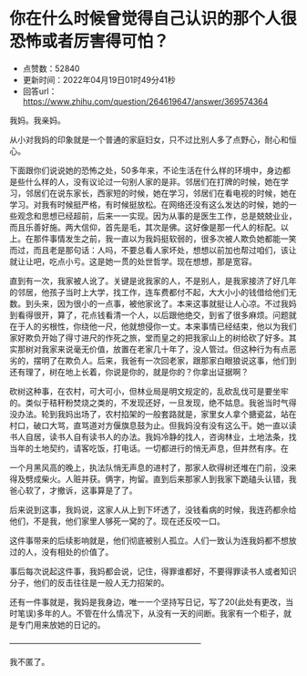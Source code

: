 # 你在什么时候曾觉得自己认识的那个人很恐怖或者厉害得可怕？
- 点赞数：52840
- 更新时间：2022年04月19日01时49分41秒
- 回答url：https://www.zhihu.com/question/264619647/answer/369574364
<body>
 <p data-pid="DW4oodNx">我妈。我亲妈。</p>
 <p data-pid="5CpTdNGM">从小对我妈的印象就是一个普通的家庭妇女，只不过比别人多了点野心，耐心和恒心。</p>
 <p data-pid="cwAtjB1H">下面跟你们说说她的恐怖之处，50多年来，不论生活在什么样的环境中，身边都是些什么样的人，没有议论过一句别人家的是非。邻居们在打牌的时候，她在学习，邻居们在说东家长，西家短的时候，她在学习，邻居们在看电视的时候，她在学习。对我有时候挺严格，有时候挺放松。在网络还没有这么发达的时候，她的一些观念和思想已经超前，后来一一实现。因为从事的是医生工作，总是兢兢业业，而且乐善好施。两大信仰，首先是毛，其次是佛。这好像是那一代人的标配。以上。在那件事情发生之前，我一直以为我妈挺软弱的，很多次被人欺负她都能一笑而过，而且老是那句话：人吗，不要总看人家坏处，想想以前加也帮过咱们，该让就让让吧，吃点小亏。这是她一贯的处世哲学。现在想想，那是宽容。</p>
 <p data-pid="lw00Z326">直到有一次，我家被人讹了。关键是讹我家的人，不是别人，是我家接济了好几年的邻居，他孩子当时上大学，找工作，连车费都付不起，大大小小的钱借给他们无数。到头来，因为很小的一点事，被他家讹了。本来这事就挺让人心凉。不过我妈到看得很开，算了，花点钱看清一个人，以后跟他绝交，到省了很多麻烦。问题就在于人的劣根性，你绕他一尺，他就想侵你一丈。本来事情已经结束，他以为我们家好欺负开始了得寸进尺的作死之旅，堂而皇之的把我家山上的树给砍了好多。其实那树对我家来说毫无价值，放置在老家几十年了，没人管过。但这种行为有点恶劣的，摆明了在欺负人。后来，我爸有一次回老家，跟那家白眼狼说这事，他们到还有理了，树在地上长着，你说是你的，就是你的？你拿出证据啊？</p>
 <p data-pid="jbElKGhK">砍树这种事，在农村，可大可小，但林业局是明文规定的，乱砍乱伐可是要坐牢的。类似于秸秆粉焚烧之类的，不发现还好，一旦发现，绝不姑息。我爸当时气得没办法。轮到我妈出场了，农村掐架的一般套路就是，家里女人拿个搪瓷盆，站在村口，破口大骂，直骂道对方偃旗息鼓为止。但我妈没有没有这么干。她一直以读书人自居，读书人自有读书人的办法。我妈冷静的找人，咨询林业，土地法条，找当年的土地契约，请客吃饭，打电话。一切都进行的悄无声息，但井然有序。在</p>
 <p data-pid="hgGzjwlO">一个月黑风高的晚上，执法队悄无声息的进村了，那家人砍得树还堆在门前，没来得及劈成柴火。人赃并获。俩字，拘留。直到后来那家人到我家下跪磕头认错，我爸心软了，才撤诉，这事算是了了。</p>
 <p data-pid="iyEMnlLc">后来说到这事，我妈说，这家人从上到下坏透了，没钱看病的时候，我连药都佘给他们，不是我，他们家里人够死一窝的了。现在还反咬一口。</p>
 <p data-pid="dAz39Ibp">这件事带来的后续影响就是，他们彻底被别人孤立。人们一致认为连我妈都不想放过的人，没有相处的价值了。</p>
 <p data-pid="EP1oP64I">事后每次说起这件事，我妈都会说，记住，得罪谁都好，不要得罪读书人或者知识分子，他们的反击往往是一般人无力招架的。</p>
 <p data-pid="2OPe4h7I">还有一件事就是，我妈是我身边，唯一一个坚持写日记，写了20(此处有更改，当时笔误)多年的人。不管在什么情况下，从没有一天的间断。我家有一个柜子，就是专门用来放她的日记的。</p>
 <p data-pid="az-xElPH">————————————————————————</p>
 <p data-pid="LaDtRlWw">我不匿了。</p>
</body>